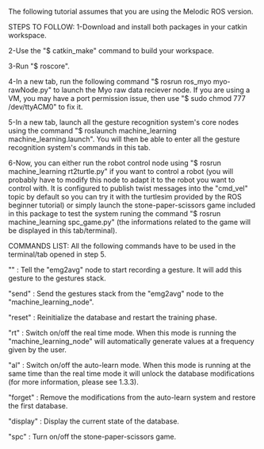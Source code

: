 The following tutorial assumes that you are using the Melodic ROS version.

STEPS TO FOLLOW:
1-Download and install both packages in your catkin workspace.

2-Use the "$ catkin_make" command to build your workspace.

3-Run "$ roscore".

4-In a new tab, run the following command "$ rosrun ros_myo myo-rawNode.py" to launch the Myo raw data reciever node. If you are using a VM, you may have a port permission issue, then use "$ sudo chmod 777 /dev/ttyACM0" to fix it.

5-In a new tab, launch all the gesture recognition system's core nodes using the command "$ roslaunch machine_learning machine_learning.launch". You will then be able to enter all the gesture recognition system's commands in this tab.

6-Now, you can either run the robot control node using "$ rosrun machine_learning rt2turtle.py" if you want to control a robot (you will probably have to modify this node to adapt it to the robot you want to control with. It is configured to publish twist messages into the "cmd_vel" topic by default so you can try it with the turtlesim provided by the ROS beginner tutorial) or simply launch the stone-paper-scissors game included in this package to test the system runing the command "$ rosrun machine_learning spc_game.py" (the informations related to the game will be displayed in this tab/terminal).

COMMANDS LIST:
All the following commands have to be used in the terminal/tab opened in step 5.

"" : Tell the "emg2avg" node to start recording a gesture. It will add this gesture to the
gestures stack.

"send" : Send the gestures stack from the "emg2avg" node to the "machine_learning_node".

"reset" : Reinitialize the database and restart the training phase.

"rt" : Switch on/off the real time mode. When this mode is running the "machine_learning_node"
will automatically generate values at a frequency given by the user.

"al" : Switch on/off the auto-learn mode. When this mode is running at the same time
than the real time mode it will unlock the database modifications (for more information,
please see 1.3.3).

"forget" : Remove the modifications from the auto-learn system and restore the first
database.

"display" : Display the current state of the database.

"spc" : Turn on/off the stone-paper-scissors game.
